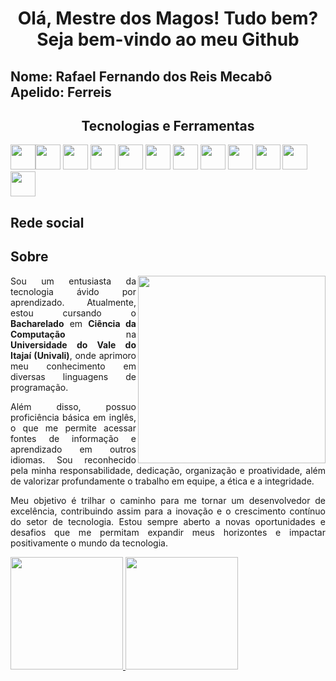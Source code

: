 <h1 align="center"> Olá, Mestre dos Magos! Tudo bem? Seja bem-vindo ao meu Github </h1>

<h2>
  <b>Nome:</b> Rafael Fernando dos Reis Mecabô <br>
  <b>Apelido:</b> Ferreis
</h2>
    <div align="left">
      <h2 align="center"> Tecnologias e Ferramentas </h2>
      <img src="https://cdn.jsdelivr.net/gh/devicons/devicon@latest/icons/cplusplus/cplusplus-plain.svg" width="40"
        height="40" /><img src="https://cdn.jsdelivr.net/gh/devicons/devicon@latest/icons/csharp/csharp-plain.svg"
        width="40" height="40" />
      <img src="https://cdn.jsdelivr.net/gh/devicons/devicon@latest/icons/java/java-plain.svg" width="40" height="40" />
      <img src="https://cdn.jsdelivr.net/gh/devicons/devicon@latest/icons/javascript/javascript-plain.svg" width="40"
        height="40" />
      <img src="https://cdn.jsdelivr.net/gh/devicons/devicon@latest/icons/php/php-plain.svg" width="40" height="40" />
      <img src="https://cdn.jsdelivr.net/gh/devicons/devicon@latest/icons/mysql/mysql-plain-wordmark.svg" width="40"
        height="40" />
      <img src="https://cdn.jsdelivr.net/gh/devicons/devicon@latest/icons/python/python-original.svg" width="40"
        height="40" />
      <img src="https://cdn.jsdelivr.net/gh/devicons/devicon@latest/icons/angularjs/angularjs-plain.svg" width="40"
        height="40" />
      <img src="https://cdn.jsdelivr.net/gh/devicons/devicon@latest/icons/css3/css3-plain.svg" width="40" height="40" />
      <img src="https://cdn.jsdelivr.net/gh/devicons/devicon@latest/icons/html5/html5-plain.svg" width="40" height="40" />
      <img src="https://cdn.jsdelivr.net/gh/devicons/devicon@latest/icons/filezilla/filezilla-plain.svg" width="40"
        height="40" />
      <img src="https://cdn.jsdelivr.net/gh/devicons/devicon@latest/icons/git/git-plain.svg" width="40" height="40" />
      <h2 align="justify">Rede social</h2>
    <h2> Sobre </h2>
        <img width="300px" align="right" max-width="100%" src="https://github.com/ferreis/ferreis/assets/7143672/e7a256aa-9b15-4bcc-bccc-89bbda416aae"/>
      <p align="justify">Sou um entusiasta da tecnologia ávido por aprendizado. Atualmente, estou cursando o <b>Bacharelado</b> em <b>Ciência da Computação</b> na <b >Universidade do Vale do Itajaí (Univali)</b>, onde aprimoro meu conhecimento em diversas linguagens de programação.</p>
      <p align="justify">Além disso, possuo proficiência básica em inglês, o que me permite acessar fontes de informação e aprendizado em outros idiomas. Sou reconhecido pela minha responsabilidade, dedicação, organização e proatividade, além de valorizar profundamente o trabalho em equipe, a ética e a integridade.</p>
      <p align="justify">Meu objetivo é trilhar o caminho para me tornar um desenvolvedor de excelência, contribuindo assim para a inovação e o crescimento contínuo do setor de tecnologia. Estou sempre aberto a novas oportunidades e desafios que me permitam expandir meus horizontes e impactar positivamente o
    mundo da tecnologia.</p>
  </div>
</div>
  <a href="https://github.com/ferreis">
    <img loading="lazy" height="180em"
      src="https://github-readme-stats.vercel.app/api/top-langs/?username=ferreis&layout=compact&langs_count=7&theme=dracula" />
    <img loading="lazy" height="180em"
      src="https://github-readme-stats.vercel.app/api?username=ferreis&show_icons=true&theme=dracula&include_all_commits=true&count_private=true" />
</div>
